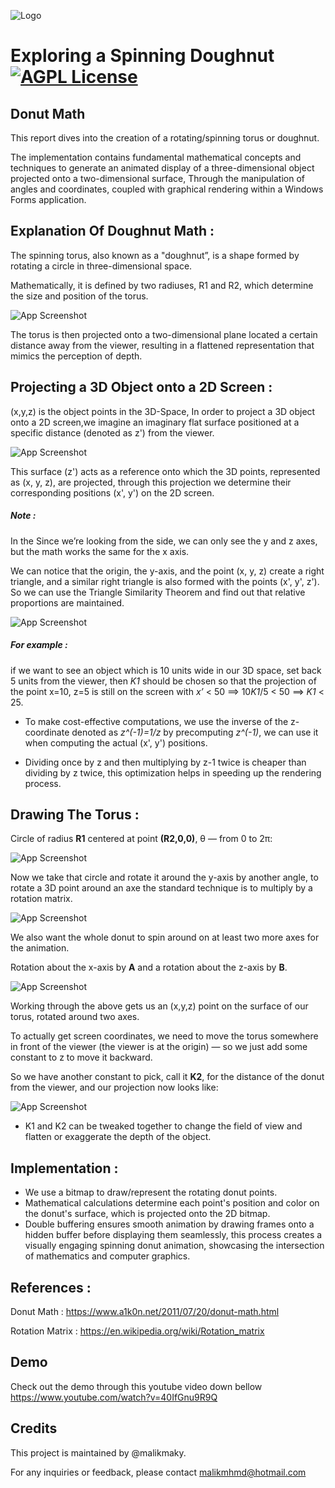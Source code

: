 
![Logo](https://images2.imgbox.com/c6/8b/yUbLlonJ_o.jpg)



# Exploring a Spinning Doughnut[![AGPL License](https://img.shields.io/badge/CSharp-Project-purple)](https://dotnet.microsoft.com/en-us/languages/csharp) 
    



## Donut Math
This report dives into the creation of a rotating/spinning torus or doughnut.

The implementation contains fundamental mathematical concepts and techniques to generate an animated display of a three-dimensional object projected onto a two-dimensional surface, Through the manipulation of angles and coordinates, coupled with graphical rendering within a Windows Forms application.







## Explanation Of Doughnut Math :

The spinning torus, also known as a "doughnut”, is a shape formed by rotating a circle in three-dimensional space.

Mathematically, it is defined by two radiuses, R1 and R2,
which determine the size and position of the torus.

![App Screenshot](https://images2.imgbox.com/be/e8/eNeYudOB_o.png)

The torus is then projected onto a two-dimensional plane located a certain distance away from the viewer, resulting in a flattened representation that mimics the perception of depth.

## Projecting a 3D Object onto a 2D Screen :

(x,y,z) is the object points in the 3D-Space, In order to project a 3D object onto a 2D screen,we imagine an imaginary flat surface positioned at
a specific distance (denoted as z') from the viewer.

![App Screenshot](https://images2.imgbox.com/fc/d0/6w31dxJq_o.png)

This surface (z') acts as a reference onto which the 3D points, represented as (x, y, z), are projected, through this projection we determine their corresponding positions  (x', y') on the 2D screen.

##### __Note :__ 
In the Since we’re looking from the side, we can only see the y and z axes, but the math works the same for the x axis.

We can notice that the origin, the y-axis, and the point (x, y, z) create a right triangle,
and a similar right triangle is also formed with the points (x', y', z').
So we can use the Triangle Similarity Theorem and find out that relative proportions are maintained.

![App Screenshot](https://images2.imgbox.com/10/db/94m54JO4_o.png)

##### For example :
if we want to see an object which is 10 units wide in our 3D space,
set back 5 units from the viewer, then *K1* should be chosen so that the projection of
the point x=10, z=5 is still on the screen with
*x’* < 50 ==> 10*K1*/5 < 50 ==> *K1* < 25.

- To make cost-effective computations, we use the inverse of the z-coordinate 
    denoted as  *z^(-1)=1/z* by precomputing *z^(-1)*, we can use it when computing the  actual (x', y') positions.

- Dividing once by z and then multiplying by z-1 twice is cheaper than dividing by z twice, this optimization helps in speeding up the rendering process.

## Drawing The Torus : 

Circle of radius __R1__ centered at point __(R2,0,0)__, θ — from 0 to 2π:

![App Screenshot](https://images2.imgbox.com/2f/eb/IoV8Lu63_o.png)

Now we take that circle and rotate it around the y-axis by another angle, to rotate a 3D point around an axe the standard technique is to multiply by a rotation matrix.

![App Screenshot](https://images2.imgbox.com/ea/f4/00u2IE9S_o.png)

We also want the whole donut to spin around on at least two more axes for the animation.

Rotation about the x-axis by __A__ and a rotation about the z-axis by __B__.

![App Screenshot](https://images2.imgbox.com/2a/63/xuMj4XOj_o.png)

Working through the above gets us an (x,y,z) point on the surface of our torus,
rotated around two axes.

To actually get screen coordinates, we need to move the torus somewhere in front of the viewer (the viewer is at the origin) — so we just add some constant to z to move it backward.

So we have another constant to pick, call it __K2__, for the distance of the donut from the viewer, and our projection now looks like:
 
![App Screenshot](https://images2.imgbox.com/06/99/cmpP0GMr_o.png)

- K1 and K2 can be tweaked together to change the field of view and flatten or exaggerate the depth of the object.

## Implementation :

- We use a bitmap to draw/represent the rotating donut points. 
- Mathematical calculations determine each point's position and color on the donut's surface, which is projected onto the 2D bitmap.
- Double buffering ensures smooth animation by drawing frames onto a hidden buffer before displaying them seamlessly, this process creates a visually engaging spinning donut animation, showcasing the intersection of mathematics and computer graphics.

## References :

Donut Math :
https://www.a1k0n.net/2011/07/20/donut-math.html	

Rotation Matrix :
https://en.wikipedia.org/wiki/Rotation_matrix	

## Demo

Check out the demo through this youtube video down bellow
https://www.youtube.com/watch?v=40IfGnu9R9Q

## Credits

This project is maintained by @malikmaky.

For any inquiries or feedback, please contact malikmhmd@hotmail.com


